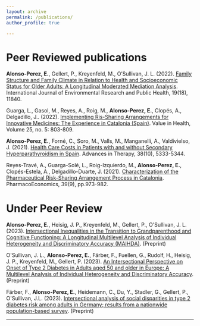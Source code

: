 ```yaml
---
layout: archive
permalink: /publications/
author_profile: true

---
```

# Peer Reviewed publications

**Alonso-Perez, E.**, Gellert, P., Kreyenfeld, M., O’Sullivan, J. L. (2022). [Family Structure and Family Climate in Relation to Health and Socioeconomic Status for Older Adults: A Longitudinal Moderated Mediation Analysis](https://www.mdpi.com/1660-4601/19/18/11840). International Journal of Environmental Research and Public Health, 19(18), 11840.

Guarga, L., Gasol, M., Reyes, A., Roig, M., **Alonso-Perez, E.**, Clopés, A., Delgadillo, J.. (2022). [Implementing Ris-Sharing Arrangements for Innovative Medicines: The Experience in Catalonia (Spain)](https://doi.org/10.1016/j.jval.2021.10.010). Value in Health, Volume 25, no. 5: 803-809.

**Alonso-Perez, E.**, Forné, C., Soro, M., Valls, M., Manganelli, A., Valdivielso, J. (2021). [Health Care Costs in Patients with and without Secondary Hyperparathyroidism in Spain](https://link.springer.com/article/10.1007/s12325-021-01895-4). Advances in Therapy, 38(10), 5333-5344.

Reyes-Travé, A., Guarga-Solé, L., Roig-Izquierdo, M., **Alonso-Perez, E.**, Clopés-Estela, A., Delgadillo-Duarte, J. (2021). [Characterization of the Pharmaceutical Risk-Sharing Arrangement Process in Catalonia](https://link.springer.com/article/10.1007/s40273-021-01046-1). PharmacoEconomics, 39(9), pp.973-982.

# Under Peer Review

**Alonso-Perez, E.**, Heisig, J. P., Kreyenfeld, M., Gellert, P., O'Sullivan, J. L. (2023). [Intersectional Inequalities in the Transition to Grandparenthood and Cognitive Functioning: A Longitudinal Multilevel Analysis of Individual Heterogeneity and Discriminatory Accuracy (MAIHDA)](https://www.researchsquare.com/article/rs-3248051/v1). (Preprint)

O'Sullivan, J. L., **Alonso-Perez, E.**, Färber, F., Fuellen, G., Rudolf, H., Heisig, J. P., Kreyenfeld, M., Gellert, P. (2023). [An Intersectional Perspective on Onset of Type 2 Diabetes in Adults aged 50 and older in Europe: A Multilevel Analysis of Individual Heterogeneity and Discriminatory Accuracy](https://www.researchsquare.com/article/rs-3210698/v1). (Preprint)

Färber, F., **Alonso-Perez, E.**, Heidemann, C., Du, Y., Stadler, G., Gellert, P., O'Sullivan, J.L. (2023). [Intersectional analysis of social disparities in type 2 diabetes risk among adults in Germany; results from a nationwide population-based survey](https://www.researchsquare.com/article/rs-3438527/v1). (Preprint)

---
